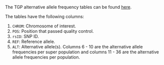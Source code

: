 The TGP alternative allele frequency tables can be found [here](https://www.dropbox.com/scl/fo/5wawk8qr17telo2vt7aur/AALVBXsRmd55DUviObUSh98?rlkey=iu22acwnprb78wynyfn7qeo25&st=z6qsdnzw&dl=0).

The tables have the following columns:
1. `CHROM`: Chromosome of interest.
2. `POS`: Position that passed quality control.
3. `rsID`: SNP ID.
4. `REF`: Reference allele.
5. `ALT`: Alternative allele(s).
Columns 6 - 10 are the alternative allele frequencies per super population and columns 11 - 36 are the alternative allele frequencies per population.